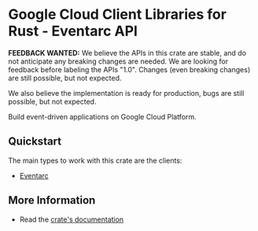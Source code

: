 # Google Cloud Client Libraries for Rust - Eventarc API

<!-- Code generated by sidekick. DO NOT EDIT. -->

**FEEDBACK WANTED:** We believe the APIs in this crate are stable, and
do not anticipate any breaking changes are needed. We are looking for
feedback before labeling the APIs "1.0". Changes (even breaking changes)
are still possible, but not expected.

We also believe the implementation is ready for production, bugs are
still possible, but not expected.

Build event-driven applications on Google Cloud Platform.

## Quickstart

The main types to work with this crate are the clients:

- [Eventarc]

## More Information

- Read the [crate's documentation](https://docs.rs/google-cloud-eventarc-v1/latest/google-cloud-eventarc-v1)

[Eventarc]: https://docs.rs/google-cloud-eventarc-v1/latest/google_cloud_eventarc_v1/client/struct.Eventarc.html
